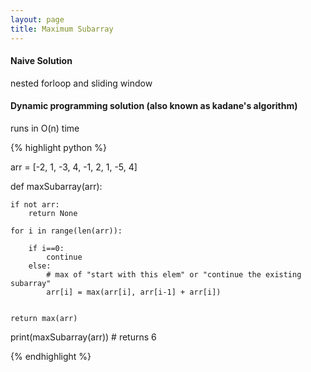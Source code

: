 ```yaml
---
layout: page
title: Maximum Subarray
---
```





#### Naive Solution

nested forloop and sliding window



#### Dynamic programming solution (also known as kadane's algorithm)

runs in O(n) time


{% highlight python %}

arr = [-2, 1, -3, 4, -1, 2, 1, -5, 4]

def maxSubarray(arr):

    if not arr:
        return None

    for i in range(len(arr)):

        if i==0:
            continue
        else:
            # max of "start with this elem" or "continue the existing subarray"
            arr[i] = max(arr[i], arr[i-1] + arr[i])     
    
    
    return max(arr)

print(maxSubarray(arr))     # returns 6


{% endhighlight %}